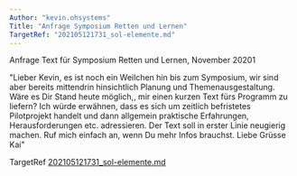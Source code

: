 ```yaml
---
Author: "kevin.ohsystems"
Title: "Anfrage Symposium Retten und Lernen"
TargetRef: "202105121731_sol-elemente.md"
---
```


Anfrage Text für Symposium Retten und Lernen, November 20201

"Lieber Kevin, es ist noch ein Weilchen hin bis zum Symposium, wir sind aber bereits mittendrin hinsichtlich Planung und Themenausgestaltung. Wäre es Dir Stand heute möglich,, mir einen kurzen Text fürs Programm zu liefern? Ich würde erwähnen, dass es sich um zeitlich befristetes Pilotprojekt handelt und dann allgemein praktische Erfahrungen, Herausforderungen etc. adressieren. Der Text soll in erster Linie neugierig machen. Ruf mich einfach an, wenn Du mehr Infos brauchst. Liebe Grüsse Kai"

TargetRef [202105121731_sol-elemente.md](202105121731_sol-elemente.md)

